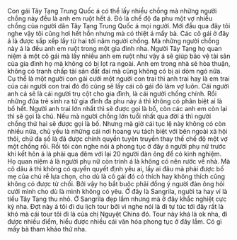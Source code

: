 Con gái Tây Tạng Trung Quốc á có thể lấy nhiều chồng mà những người chồng này đều là anh em ruột hết á. Đó là chế độ đa phu một vợ nhiều chồng của người dân Tây Tạng Trung Quốc á mọi người. Mới đầu qua đây tôi nghe vậy tôi cũng hơi hết hồn nhưng mà có thiệt á mấy bà. Các cô gái ở đây á là được sắp xếp lấy từ hai tới năm người chồng. Mà những người chồng này á là đều anh em ruột trong một gia đình nha. Người Tây Tạng họ quan niệm á một cô gái mà lấy nhiều anh em ruột như vậy á sẽ giúp bảo vệ tài sản của gia đình họ mà không có bị lọt ra ngoài. Anh em trong nhà sẽ hòa thuận, không có tranh chấp tài sản đất đai mà cũng không có bị ai dòm ngó nữa. Cụ thể là một người con gái cưới một người con trai thì anh trai hay là em trai của cái người con trai đó đó cũng sẽ lấy cái cô gái đó làm vợ luôn. Cái người anh cả sẽ là cái người trụ cột cho gia đình, là cái người chồng chính. Rồi những đứa trẻ sinh ra từ gia đình đa phu này á thì không có phân biệt ai là bố hết. Người anh trai lớn nhất thì sẽ được gọi là bố, còn các anh em còn lại thì sẽ gọi là chú. Nếu mà người chồng lớn tuổi nhất qua đời á thì người chồng thứ hai sẽ được gọi là bố. Nhưng mà giờ cái tục lệ này không có còn nhiều nữa, chủ yếu là những cái nơi hoang vu tách biệt với bên ngoài xã hội thôi, chứ đa số là đã được chính quyền tuyên truyền thay thế chế độ một vợ một chồng rồi. Rồi tôi còn nghe nói á phong tục ở đây á người phụ nữ trước khi kết hôn á là phải qua đêm với lại 20 người đàn ông để có kinh nghiệm. Họ quan niệm á là người phụ nữ còn trinh á là không có nên rước về nhà. Mà cô dâu á thì không có quyền quyết định yêu ai, lấy ai đâu mà phải được bố mẹ của chú rể lựa chọn, cho dù là cô gái đó có thích hay không thích cũng không có được từ chối. Bởi vậy họ bắt buộc phải đồng ý người đàn ông hỏi cưới mình cho dù là mình không có yêu. Ở đây là Sangrila, người ta hay ví là tiểu Tây Tạng thu nhỏ. Ở Sangrila đẹp lắm nhưng mà ở đây khắc nghiệt cực kỳ nha. Đợt này á tôi đi du lịch tour bởi vì nghe nói là đi tự túc tới đây rất là khó mà cái tour tôi đi là của chị Nguyệt China đó. Tour này khá là ok nha, đi được nhiều điểm, hiểu được nhiều cái văn hóa phong tục ở đây lắm. Có gì mấy bà tham khảo thử nha.